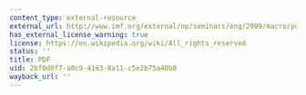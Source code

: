 ```yaml
---
content_type: external-resource
external_url: http://www.imf.org/external/np/seminars/eng/2009/macro/pdf/nk.pdf
has_external_license_warning: true
license: https://en.wikipedia.org/wiki/All_rights_reserved
status: ''
title: PDF
uid: 2bf0d0f7-a0c9-4163-8a11-c5e2b75a40b0
wayback_url: ''
---
```

